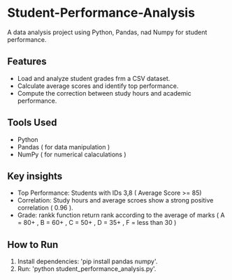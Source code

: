 # Student-Performance-Analysis
  A data analysis project using Python, Pandas, nad Numpy for student performance.
  
## Features
  - Load and analyze student grades frm a CSV dataset.
  - Calculate average scores and identify top performance.
  - Compute the correction between study hours and academic performance.
    
## Tools Used
  - Python
  - Pandas ( for data manipulation )
  - NumPy ( for numerical calaculations )
    
## Key insights
  - Top Performance: Students with IDs 3,8 ( Average Score >= 85)
  - Correlation: Study hours and average scroes show a strong positive correlation ( 0.96 ).
  - Grade: rankk function return rank according to the average of marks ( A = 80+ , B = 60+ , C = 50+ , D = 35+ , F = less than  30 )

## How to Run 
  1. Install dependencies: 'pip install pandas numpy'.
  2. Run: 'python student_performance_analysis.py'.
